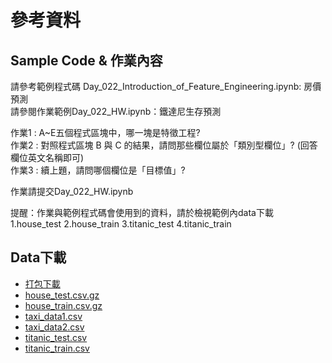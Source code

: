 # 參考資料
## Sample Code & 作業內容
請參考範例程式碼 Day_022_Introduction_of_Feature_Engineering.ipynb: 房價預測  
請參閱作業範例Day_022_HW.ipynb：鐵達尼生存預測 

作業1 : A~E五個程式區塊中，哪一塊是特徵工程?  
作業2 : 對照程式區塊 B 與 C 的結果，請問那些欄位屬於「類別型欄位」? (回答欄位英文名稱即可)  
作業3 : 續上題，請問哪個欄位是「目標值」?    

作業請提交Day_022_HW.ipynb    

提醒：作業與範例程式碼會使用到的資料，請於檢視範例內data下載  1.house_test  2.house_train  3.titanic_test  4.titanic_train

## Data下載
- [打包下載](http://ai100.cupoy.com/file-download/part02/Part02.7z)
- [house_test.csv.gz](http://ai100.cupoy.com/file-download/part02/house_test.csv.gz)
- [house_train.csv.gz](http://ai100.cupoy.com/file-download/part02/house_train.csv.gz)
- [taxi_data1.csv](http://ai100.cupoy.com/file-download/part02/taxi_data1.csv)
- [taxi_data2.csv](http://ai100.cupoy.com/file-download/part02/taxi_data2.csv)
- [titanic_test.csv](http://ai100.cupoy.com/file-download/part02/titanic_test.csv)
- [titanic_train.csv](http://ai100.cupoy.com/file-download/part02/titanic_train.csv)
